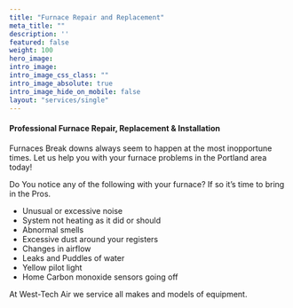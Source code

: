 ```yaml
---
title: "Furnace Repair and Replacement"
meta_title: ""
description: ''
featured: false
weight: 100
hero_image: 
intro_image: 
intro_image_css_class: ""
intro_image_absolute: true
intro_image_hide_on_mobile: false
layout: "services/single"
---
```


#### Professional Furnace Repair, Replacement & Installation

Furnaces Break downs always seem to happen at the most inopportune times.  Let us help you with your furnace problems in the Portland area today!

Do You notice any of the following with your furnace? If so it’s time to bring in the Pros.

- Unusual or excessive noise 
- System not heating as it did or should
- Abnormal smells
- Excessive dust around your registers
- Changes in airflow 
- Leaks and Puddles of water
- Yellow pilot light 
- Home Carbon monoxide sensors going off

At West-Tech Air we service all makes and models of equipment.